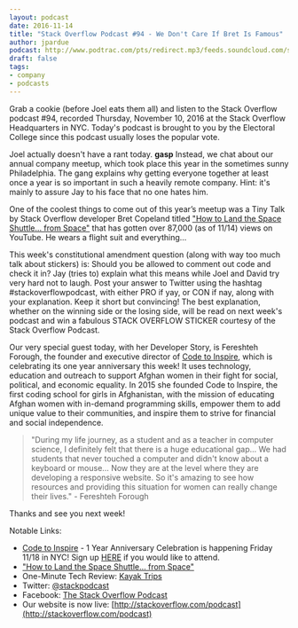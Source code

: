 ```yaml
---
layout: podcast
date: 2016-11-14
title: "Stack Overflow Podcast #94 - We Don't Care If Bret Is Famous"
author: jpardue
podcast: http://www.podtrac.com/pts/redirect.mp3/feeds.soundcloud.com/stream/293017571-stack-exchange-stack-overflow-podcast-94-we-dont-care-if-bret-is-famous.mp3
draft: false
tags:
- company
- podcasts
---
```


Grab a cookie (before Joel eats them all) and listen to the Stack Overflow podcast #94, recorded Thursday, November 10, 2016 at the Stack Overflow Headquarters in NYC. Today's podcast is brought to you by the Electoral College since this podcast usually loses the popular vote.

Joel actually doesn't have a rant today. **gasp** Instead, we chat about our annual company meetup, which took place this year in the sometimes sunny Philadelphia. The gang explains why getting everyone together at least once a year is so important in such a heavily remote company. Hint: it's mainly to assure Jay to his face that no one hates him. 

One of the coolest things to come out of this year’s meetup was a Tiny Talk by Stack Overflow developer Bret Copeland titled ["How to Land the Space Shuttle… from Space"](https://www.youtube.com/watch?v=Jb4prVsXkZU) that has gotten over 87,000 (as of 11/14) views on YouTube. He wears a flight suit and everything…

This week's constitutional amendment question (along with way too much talk about stickers) is: Should you be allowed to comment out code and check it in? Jay (tries to) explain what this means while Joel and David try very hard not to laugh. Post your answer to Twitter using the hashtag #stackoverflowpodcast, with either PRO if yay, or CON if nay, along with your explanation. Keep it short but convincing! The best explanation, whether on the winning side or the losing side, will be read on next week's podcast and win a fabulous STACK OVERFLOW STICKER courtesy of the Stack Overflow Podcast.

Our very special guest today, with her Developer Story, is Fereshteh Forough, the founder and executive director of [Code to Inspire](http://codetoinspire.org/), which is celebrating its one year anniversary this week! It uses technology, education and outreach to support Afghan women in their fight for social, political, and economic equality. In 2015 she founded Code to Inspire, the first coding school for girls in Afghanistan, with the mission of educating Afghan women with in-demand programming skills, empower them to add unique value to their communities, and inspire them to strive for financial and social independence. 

>"During my life journey, as a student and as a teacher in computer science, I definitely felt that there is a huge educational gap... We had students that never touched a computer and didn't know about a keyboard or mouse… Now they are at the level where they are developing a responsive website. So it's amazing to see how resources and providing this situation for women can really change their lives." - Fereshteh Forough

Thanks and see you next week!

Notable Links:

* [Code to Inspire](http://codetoinspire.org/) - 1 Year Anniversary Celebration is happening Friday 11/18 in NYC! Sign up [HERE](https://www.eventbrite.com/e/code-to-inspire-first-annual-graduation-ceremony-tickets-28532734176) if you would like to attend.
* ["How to Land the Space Shuttle… from Space"](https://www.youtube.com/watch?v=Jb4prVsXkZU)
* One-Minute Tech Review: [Kayak Trips](https://www.kayak.com/trips)
* Twitter: [@stackpodcast](https://twitter.com/stackpodcast) 
* Facebook: [The Stack Overflow Podcast](https://www.facebook.com/stackoverflowpodcast/)
* Our website is now live: [http://stackoverflow.com/podcast](http://stackoverflow.com/podcast)
